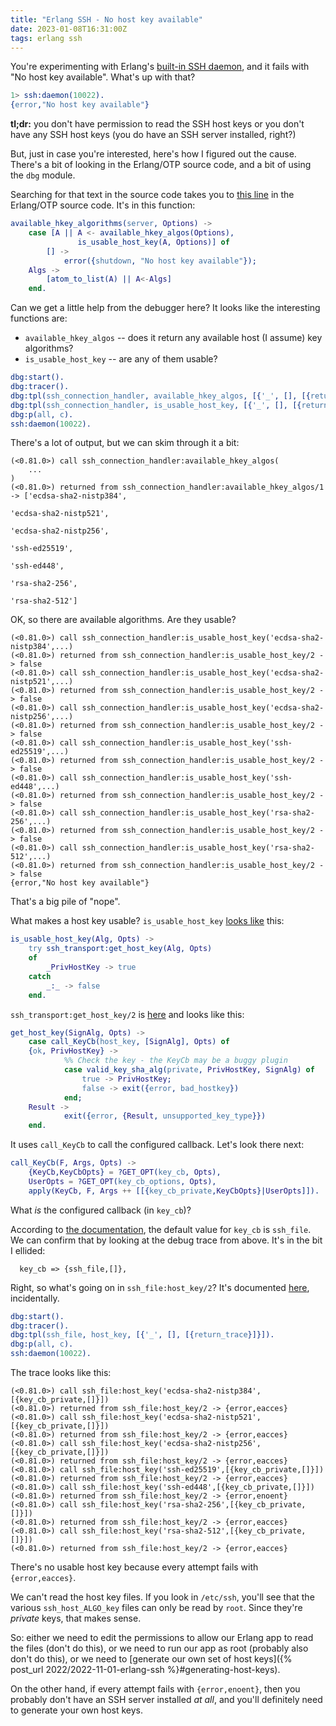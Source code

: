```yaml
---
title: "Erlang SSH - No host key available"
date: 2023-01-08T16:31:00Z
tags: erlang ssh
---
```


You're experimenting with Erlang's [built-in SSH daemon](https://www.erlang.org/doc/man/ssh.html), and it fails with "No
host key available". What's up with that?

```erlang
1> ssh:daemon(10022).
{error,"No host key available"}
```

**tl;dr:** you don't have permission to read the SSH host keys or you don't have any SSH host keys (you do have an SSH
server installed, right?)

But, just in case you're interested, here's how I figured out the cause. There's a bit of looking in the Erlang/OTP
source code, and a bit of using the `dbg` module.

Searching for that text in the source code takes you to [this line](https://github.com/erlang/otp/blob/OTP-25.2/lib/ssh/src/ssh_connection_handler.erl#L1488) in the Erlang/OTP source code. It's in this function:

```erlang
available_hkey_algorithms(server, Options) ->
    case [A || A <- available_hkey_algos(Options),
               is_usable_host_key(A, Options)] of
        [] ->
            error({shutdown, "No host key available"});
	Algs ->
	    [atom_to_list(A) || A<-Algs]
    end.
```

Can we get a little help from the debugger here? It looks like the interesting functions are:

- `available_hkey_algos` -- does it return any available host (I assume) key algorithms?
- `is_usable_host_key` -- are any of them usable?

```erlang
dbg:start().
dbg:tracer().
dbg:tpl(ssh_connection_handler, available_hkey_algos, [{'_', [], [{return_trace}]}]).
dbg:tpl(ssh_connection_handler, is_usable_host_key, [{'_', [], [{return_trace}]}]).
dbg:p(all, c).
ssh:daemon(10022).
```

There's a lot of output, but we can skim through it a bit:

```
(<0.81.0>) call ssh_connection_handler:available_hkey_algos(
    ...
)
(<0.81.0>) returned from ssh_connection_handler:available_hkey_algos/1 -> ['ecdsa-sha2-nistp384',
                                                                           'ecdsa-sha2-nistp521',
                                                                           'ecdsa-sha2-nistp256',
                                                                           'ssh-ed25519',
                                                                           'ssh-ed448',
                                                                           'rsa-sha2-256',
                                                                           'rsa-sha2-512']
```

OK, so there are available algorithms. Are they usable?

```
(<0.81.0>) call ssh_connection_handler:is_usable_host_key('ecdsa-sha2-nistp384',...)
(<0.81.0>) returned from ssh_connection_handler:is_usable_host_key/2 -> false
(<0.81.0>) call ssh_connection_handler:is_usable_host_key('ecdsa-sha2-nistp521',...)
(<0.81.0>) returned from ssh_connection_handler:is_usable_host_key/2 -> false
(<0.81.0>) call ssh_connection_handler:is_usable_host_key('ecdsa-sha2-nistp256',...)
(<0.81.0>) returned from ssh_connection_handler:is_usable_host_key/2 -> false
(<0.81.0>) call ssh_connection_handler:is_usable_host_key('ssh-ed25519',...)
(<0.81.0>) returned from ssh_connection_handler:is_usable_host_key/2 -> false
(<0.81.0>) call ssh_connection_handler:is_usable_host_key('ssh-ed448',...)
(<0.81.0>) returned from ssh_connection_handler:is_usable_host_key/2 -> false
(<0.81.0>) call ssh_connection_handler:is_usable_host_key('rsa-sha2-256',...)
(<0.81.0>) returned from ssh_connection_handler:is_usable_host_key/2 -> false
(<0.81.0>) call ssh_connection_handler:is_usable_host_key('rsa-sha2-512',...)
(<0.81.0>) returned from ssh_connection_handler:is_usable_host_key/2 -> false
{error,"No host key available"}
```

That's a big pile of "nope".

What makes a host key usable? `is_usable_host_key` [looks like](https://github.com/erlang/otp/blob/OTP-25.2/lib/ssh/src/ssh_connection_handler.erl#L1634) this:

```erlang
is_usable_host_key(Alg, Opts) ->
    try ssh_transport:get_host_key(Alg, Opts)
    of
        _PrivHostKey -> true
    catch
        _:_ -> false
    end.
```

`ssh_transport:get_host_key/2` is [here](https://github.com/erlang/otp/blob/OTP-25.2/lib/ssh/src/ssh_transport.erl#L913)
and looks like this:

```erlang
get_host_key(SignAlg, Opts) ->
    case call_KeyCb(host_key, [SignAlg], Opts) of
	{ok, PrivHostKey} ->
            %% Check the key - the KeyCb may be a buggy plugin
            case valid_key_sha_alg(private, PrivHostKey, SignAlg) of
                true -> PrivHostKey;
                false -> exit({error, bad_hostkey})
            end;
	Result ->
            exit({error, {Result, unsupported_key_type}})
    end.
```

It uses `call_KeyCb` to call the configured callback. Let's look there next:

```erlang
call_KeyCb(F, Args, Opts) ->
    {KeyCb,KeyCbOpts} = ?GET_OPT(key_cb, Opts),
    UserOpts = ?GET_OPT(key_cb_options, Opts),
    apply(KeyCb, F, Args ++ [[{key_cb_private,KeyCbOpts}|UserOpts]]).
```

What _is_ the configured callback (in `key_cb`)?

According to [the documentation](https://www.erlang.org/doc/man/ssh.html#type-key_cb_common_option), the default value
for `key_cb` is `ssh_file`. We can confirm that by looking at the debug trace from above. It's in the bit I ellided:

```
  key_cb => {ssh_file,[]},
```

Right, so what's going on in `ssh_file:host_key/2`? It's documented [here](https://www.erlang.org/doc/man/ssh_file.html#host_key-2), incidentally.

```erlang
dbg:start().
dbg:tracer().
dbg:tpl(ssh_file, host_key, [{'_', [], [{return_trace}]}]).
dbg:p(all, c).
ssh:daemon(10022).
```

The trace looks like this:

```
(<0.81.0>) call ssh_file:host_key('ecdsa-sha2-nistp384',[{key_cb_private,[]}])
(<0.81.0>) returned from ssh_file:host_key/2 -> {error,eacces}
(<0.81.0>) call ssh_file:host_key('ecdsa-sha2-nistp521',[{key_cb_private,[]}])
(<0.81.0>) returned from ssh_file:host_key/2 -> {error,eacces}
(<0.81.0>) call ssh_file:host_key('ecdsa-sha2-nistp256',[{key_cb_private,[]}])
(<0.81.0>) returned from ssh_file:host_key/2 -> {error,eacces}
(<0.81.0>) call ssh_file:host_key('ssh-ed25519',[{key_cb_private,[]}])
(<0.81.0>) returned from ssh_file:host_key/2 -> {error,eacces}
(<0.81.0>) call ssh_file:host_key('ssh-ed448',[{key_cb_private,[]}])
(<0.81.0>) returned from ssh_file:host_key/2 -> {error,enoent}
(<0.81.0>) call ssh_file:host_key('rsa-sha2-256',[{key_cb_private,[]}])
(<0.81.0>) returned from ssh_file:host_key/2 -> {error,eacces}
(<0.81.0>) call ssh_file:host_key('rsa-sha2-512',[{key_cb_private,[]}])
(<0.81.0>) returned from ssh_file:host_key/2 -> {error,eacces}
```

There's no usable host key because every attempt fails with `{error,eacces}`.

We can't read the host key files. If you look in `/etc/ssh`, you'll see that the various `ssh_host_ALGO_key`
files can only be read by `root`. Since they're _private_ keys, that makes sense.

So: either we need to edit the permissions to allow our Erlang app to read the files (don't do this), or we need to run
our app as root (probably also don't do this), or we need to
[generate our own set of host keys]({% post_url 2022/2022-11-01-erlang-ssh %}#generating-host-keys).

On the other hand, if every attempt fails with `{error,enoent}`, then you probably don't have an SSH server installed
_at all_, and you'll definitely need to generate your own host keys.
